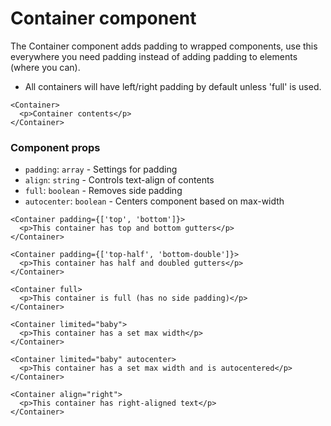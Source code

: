 # Container component

The Container component adds padding to wrapped components, use this everywhere you need padding instead of adding padding to elements (where you can).

- All containers will have left/right padding by default unless 'full' is used.

```react
<Container>
  <p>Container contents</p>
</Container>
```

### Component props

- `padding`: `array` - Settings for padding
- `align`: `string` - Controls text-align of contents
- `full`: `boolean` - Removes side padding
- `autocenter`: `boolean` - Centers component based on max-width

```react
<Container padding={['top', 'bottom']}>
  <p>This container has top and bottom gutters</p>
</Container>
```

```react
<Container padding={['top-half', 'bottom-double']}>
  <p>This container has half and doubled gutters</p>
</Container>
```

```react
<Container full>
  <p>This container is full (has no side padding)</p>
</Container>
```

```react
<Container limited="baby">
  <p>This container has a set max width</p>
</Container>
```

```react
<Container limited="baby" autocenter>
  <p>This container has a set max width and is autocentered</p>
</Container>
```

```react
<Container align="right">
  <p>This container has right-aligned text</p>
</Container>
```
